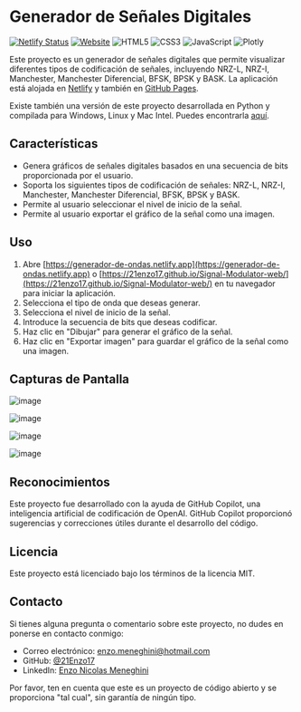# Generador de Señales Digitales

[![Netlify Status](https://api.netlify.com/api/v1/badges/1044be5b-6d6f-4e39-81cc-85f387c1779d/deploy-status)](https://app.netlify.com/sites/generador-de-ondas2/deploys)
[![Website](https://img.shields.io/website?up_message=online&url=https%3A%2F%2F21enzo17.github.io%2FSignal-Modulator-web%2F)](https://21enzo17.github.io/Signal-Modulator-web/)
![HTML5](https://img.shields.io/badge/-HTML5-E34F26?logo=html5&logoColor=white)
![CSS3](https://img.shields.io/badge/-CSS3-1572B6?logo=css3)
![JavaScript](https://img.shields.io/badge/-JavaScript-black?logo=javascript)
![Plotly](https://img.shields.io/badge/-Plotly-3F4F75?logo=plotly)

Este proyecto es un generador de señales digitales que permite visualizar diferentes tipos de codificación de señales, incluyendo NRZ-L, NRZ-I, Manchester, Manchester Diferencial, BFSK, BPSK y BASK. La aplicación está alojada en [Netlify](https://generador-de-ondas.netlify.app) y también en [GitHub Pages](https://21enzo17.github.io/Signal-Modulator-web/).

Existe también una versión de este proyecto desarrollada en Python y compilada para Windows, Linux y Mac Intel. Puedes encontrarla [aquí](https://github.com/21Enzo17/Signal-Modulator).
## Características

- Genera gráficos de señales digitales basados en una secuencia de bits proporcionada por el usuario.
- Soporta los siguientes tipos de codificación de señales: NRZ-L, NRZ-I, Manchester, Manchester Diferencial, BFSK, BPSK y BASK.
- Permite al usuario seleccionar el nivel de inicio de la señal.
- Permite al usuario exportar el gráfico de la señal como una imagen.

## Uso

1. Abre [https://generador-de-ondas.netlify.app](https://generador-de-ondas.netlify.app) o [https://21enzo17.github.io/Signal-Modulator-web/](https://21enzo17.github.io/Signal-Modulator-web/) en tu navegador para iniciar la aplicación.
2. Selecciona el tipo de onda que deseas generar.
3. Selecciona el nivel de inicio de la señal.
4. Introduce la secuencia de bits que deseas codificar.
5. Haz clic en "Dibujar" para generar el gráfico de la señal.
6. Haz clic en "Exportar imagen" para guardar el gráfico de la señal como una imagen.

## Capturas de Pantalla

![image](https://github.com/21Enzo17/Generador-de-ondas-web/assets/129308114/dc276d1a-3f8b-49cb-bd03-cb2a78139856)

![image](https://github.com/21Enzo17/Generador-de-ondas-web/assets/129308114/66192955-e904-4603-b47e-8d7ee3c737e2)

![image](https://github.com/21Enzo17/Generador-de-ondas-web/assets/129308114/f27fe498-9c6f-4533-ab85-1c4f1f6327fc)

![image](https://github.com/21Enzo17/Generador-de-ondas-web/assets/129308114/c05f979f-cc7f-44c3-9e00-266db26a8a8f)

## Reconocimientos

Este proyecto fue desarrollado con la ayuda de GitHub Copilot, una inteligencia artificial de codificación de OpenAI. GitHub Copilot proporcionó sugerencias y correcciones útiles durante el desarrollo del código.

## Licencia

Este proyecto está licenciado bajo los términos de la licencia MIT.

## Contacto

Si tienes alguna pregunta o comentario sobre este proyecto, no dudes en ponerse en contacto conmigo:

- Correo electrónico: [enzo.meneghini@hotmail.com](mailto:enzo.meneghini@hotmail.com)
- GitHub: [@21Enzo17](https://github.com/21Enzo17)
- LinkedIn: [Enzo Nicolas Meneghini](https://www.linkedin.com/in/enzo-meneghini/)

Por favor, ten en cuenta que este es un proyecto de código abierto y se proporciona "tal cual", sin garantía de ningún tipo.
